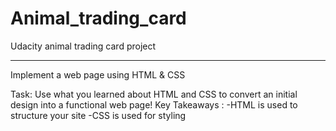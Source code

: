 # Animal_trading_card
Udacity animal trading card project

****************************************
Implement a web page using HTML & CSS

Task: Use what you learned about HTML and CSS to convert an initial design into a functional web page! Key Takeaways : -HTML is used to structure your site -CSS is used for styling
